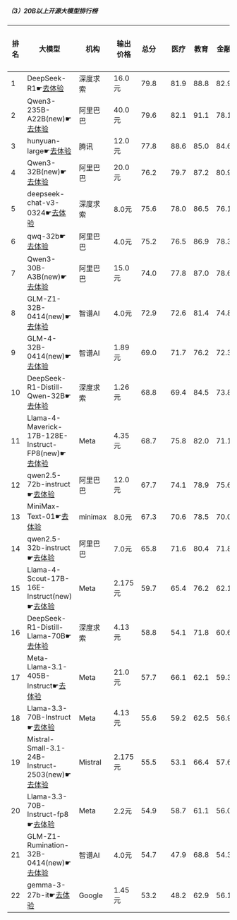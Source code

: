 ##### （3）20B以上开源大模型排行榜
|排名|大模型|机构|输出价格|总分| |医疗|教育|金融|法律|行政公务|心理健康|推理与数学计算|语言与指令遵从|
|---|-----|---|-------|---|-|----|---|---|---|------|-------|-----------|------------|
|1|DeepSeek-R1☛[去体验](https://easyllm.site/static/modelcompare.html?type=open-source)|深度求索|16.0元|79.8| |        81.9|88.8|82.9|73.8|        83.0|61.5|        83.0|83.5|
|2|Qwen3-235B-A22B(new)☛[去体验](https://easyllm.site/static/modelcompare.html?type=open-source)|阿里巴巴|40.0元|79.6| |        82.1|91.1|78.1|70.0|        90.0|62.5|        83.2|79.8|
|3|hunyuan-large☛[去体验](https://easyllm.site/static/modelcompare.html?type=open-source)|腾讯|12.0元|77.8| |        88.6|85.0|84.6|82.4|        70.4|73.2|        60.4|78.0|
|4|Qwen3-32B(new)☛[去体验](https://easyllm.site/static/modelcompare.html?type=open-source)|阿里巴巴|20.0元|76.2| |        79.7|87.2|80.9|64.5|        73.3|68.3|        80.5|75.6|
|5|deepseek-chat-v3-0324☛[去体验](https://easyllm.site/static/modelcompare.html?type=open-source)|深度求索|8.0元|75.6| |        78.0|86.5|76.1|61.7|        81.2|64.6|        72.6|83.7|
|6|qwq-32b☛[去体验](https://easyllm.site/static/modelcompare.html?type=open-source)|阿里巴巴|4.0元|75.2| |        76.5|86.9|78.3|60.9|        82.2|63.0|        76.4|77.3|
|7|Qwen3-30B-A3B(new)☛[去体验](https://easyllm.site/static/modelcompare.html?type=open-source)|阿里巴巴|15.0元|74.0| |        77.8|87.0|78.6|51.1|        66.7|68.3|        82.0|80.7|
|8|GLM-Z1-32B-0414(new)☛[去体验](https://easyllm.site/static/modelcompare.html?type=open-source)|智谱AI|4.0元|72.9| |        72.6|81.4|74.8|62.2|        80.0|63.3|        74.3|74.7|
|9|GLM-4-32B-0414(new)☛[去体验](https://easyllm.site/static/modelcompare.html?type=open-source)|智谱AI|1.89元|69.0| |        71.7|76.2|72.3|54.5|        76.0|60.9|        62.4|78.3|
|10|DeepSeek-R1-Distill-Qwen-32B☛[去体验](https://easyllm.site/static/modelcompare.html?type=open-source)|深度求索|1.26元|68.8| |        69.4|84.5|73.8|51.8|        76.0|53.8|        67.1|74.1|
|11|Llama-4-Maverick-17B-128E-Instruct-FP8(new)☛[去体验](https://easyllm.site/static/modelcompare.html?type=open-source)|Meta|4.35元|68.7| |        75.8|82.0|71.1|48.1|        69.0|59.0|        67.7|77.0|
|12|qwen2.5-72b-instruct☛[去体验](https://easyllm.site/static/modelcompare.html?type=open-source)|阿里巴巴|12.0元|67.7| |        74.1|78.9|75.6|51.6|        67.0|59.5|        61.1|73.6|
|13|MiniMax-Text-01☛[去体验](https://easyllm.site/static/modelcompare.html?type=open-source)|minimax|8.0元|67.3| |        70.6|78.5|70.0|50.7|        71.0|57.8|        60.4|79.1|
|14|qwen2.5-32b-instruct☛[去体验](https://easyllm.site/static/modelcompare.html?type=open-source)|阿里巴巴|7.0元|65.8| |        71.6|80.4|71.8|50.8|        64.5|57.8|        55.6|74.1|
|15|Llama-4-Scout-17B-16E-Instruct(new)☛[去体验](https://easyllm.site/static/modelcompare.html?type=open-source)|Meta|2.175元|59.7| |        65.4|76.2|62.1|31.8|        55.5|54.0|        58.0|74.3|
|16|DeepSeek-R1-Distill-Llama-70B☛[去体验](https://easyllm.site/static/modelcompare.html?type=open-source)|深度求索|4.13元|58.8| |        54.1|71.8|60.6|34.7|        70.0|46.2|        63.8|69.3|
|17|Meta-Llama-3.1-405B-Instruct☛[去体验](https://easyllm.site/static/modelcompare.html?type=open-source)|Meta|21.0元|57.7| |        66.1|62.1|59.3|34.7|        59.0|53.9|        53.6|72.6|
|18|Llama-3.3-70B-Instruct☛[去体验](https://easyllm.site/static/modelcompare.html?type=open-source)|Meta|4.13元|55.6| |        59.2|62.5|56.9|29.9|        60.5|49.6|        54.0|72.2|
|19|Mistral-Small-3.1-24B-Instruct-2503(new)☛[去体验](https://easyllm.site/static/modelcompare.html?type=open-source)|Mistral|2.175元|55.5| |        53.1|66.4|57.6|33.3|        57.0|47.1|        57.2|72.2|
|20|Llama-3.3-70B-Instruct-fp8☛[去体验](https://easyllm.site/static/modelcompare.html?type=open-source)|Meta|2.2元|54.9| |        58.7|61.1|56.0|29.2|        59.0|48.5|        54.9|71.9|
|21|GLM-Z1-Rumination-32B-0414(new)☛[去体验](https://easyllm.site/static/modelcompare.html?type=open-source)|智谱AI|4.0元|54.7| |        47.9|68.8|54.3|38.9|        56.7|44.1|        62.0|64.9|
|22|gemma-3-27b-it☛[去体验](https://easyllm.site/static/modelcompare.html?type=open-source)|Google|1.45元|53.2| |        48.2|62.9|56.1|21.3|        66.5|44.5|        60.1|66.2|
    
